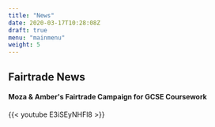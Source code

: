 ```yaml
---
title: "News"
date: 2020-03-17T10:28:08Z
draft: true
menu: "mainmenu"
weight: 5
---
```


## Fairtrade News

#### Moza & Amber's Fairtrade Campaign for GCSE Coursework

{{< youtube E3iSEyNHFl8 >}}
